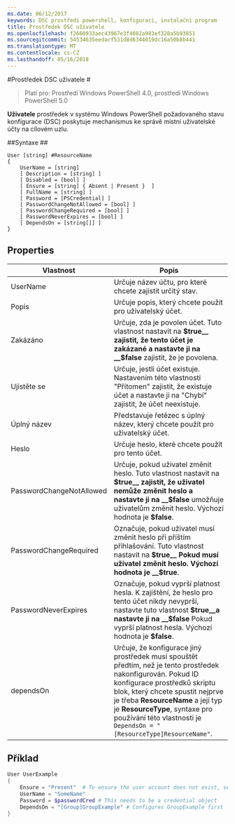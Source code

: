 ```yaml
---
ms.date: 06/12/2017
keywords: DSC prostředí powershell, konfiguraci, instalační program
title: Prostředek DSC uživatele
ms.openlocfilehash: f2660933aec43967e3f4082a983ef328a5b93851
ms.sourcegitcommit: 54534635eedacf531d8d6344019dc16a50b8b441
ms.translationtype: MT
ms.contentlocale: cs-CZ
ms.lasthandoff: 05/16/2018
---
```

#<a name="dsc-user-resource"></a>Prostředek DSC uživatele #


>Platí pro: Prostředí Windows PowerShell 4.0, prostředí Windows PowerShell 5.0


__Uživatele__ prostředek v systému Windows PowerShell požadovaného stavu konfigurace (DSC) poskytuje mechanismus ke správě místní uživatelské účty na cílovém uzlu.


##<a name="syntax"></a>Syntaxe ##

```
User [string] #ResourceName
{
    UserName = [string]
    [ Description = [string] ]
    [ Disabled = [bool] ]
    [ Ensure = [string] { Absent | Present }  ]
    [ FullName = [string] ]
    [ Password = [PSCredential] ]
    [ PasswordChangeNotAllowed = [bool] ]
    [ PasswordChangeRequired = [bool] ]
    [ PasswordNeverExpires = [bool] ]
    [ DependsOn = [string[]] ]
}
```

## <a name="properties"></a>Properties
|  Vlastnost  |  Popis   |
|---|---|
| UserName| Určuje název účtu, pro které chcete zajistit určitý stav.|
| Popis| Určuje popis, který chcete použít pro uživatelský účet.|
| Zakázáno| Určuje, zda je povolen účet. Tuto vlastnost nastavit na __$true__ zajistit, že tento účet je zakázané a nastavte ji na __$false__ zajistit, že je povolena.|
| Ujistěte se| Určuje, jestli účet existuje. Nastavením této vlastnosti "Přítomen" zajistit, že existuje účet a nastavte ji na "Chybí" zajistit, že účet neexistuje.|
| Úplný název| Představuje řetězec s úplný název, který chcete použít pro uživatelský účet.|
| Heslo| Určuje heslo, které chcete použít pro tento účet. |
| PasswordChangeNotAllowed| Určuje, pokud uživatel změnit heslo. Tuto vlastnost nastavit na __$true__ zajistit, že uživatel nemůže změnit heslo a nastavte ji na __$false__ umožňuje uživatelům změnit heslo. Výchozí hodnota je __$false__.|
| PasswordChangeRequired| Označuje, pokud uživatel musí změnit heslo při příštím přihlašování. Tuto vlastnost nastavit na __$true__ Pokud musí uživatel změnit heslo. Výchozí hodnota je __$true__.|
| PasswordNeverExpires| Označuje, pokud vyprší platnost hesla. K zajištění, že heslo pro tento účet nikdy nevyprší, nastavte tuto vlastnost __$true__a nastavte ji na __$false__ Pokud vyprší platnost hesla. Výchozí hodnota je __$false__.|
| dependsOn | Určuje, že konfigurace jiný prostředek musí spouštět předtím, než je tento prostředek nakonfigurován. Pokud ID konfigurace prostředků skriptu blok, který chcete spustit nejprve je třeba __ResourceName__ a její typ je __ResourceType__, syntaxe pro používání této vlastnosti je `DependsOn = "[ResourceType]ResourceName"`.|

## <a name="example"></a>Příklad

```powershell
User UserExample
{
    Ensure = "Present"  # To ensure the user account does not exist, set Ensure to "Absent"
    UserName = "SomeName"
    Password = $passwordCred # This needs to be a credential object
    DependsOn = "[Group]GroupExample" # Configures GroupExample first
}
```